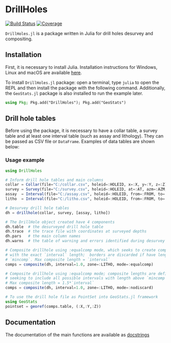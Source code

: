 # DrillHoles

[![Build Status](https://travis-ci.com/rmcaixeta/DrillHoles.jl.svg?branch=master)](https://travis-ci.com/rmcaixeta/DrillHoles.jl)
[![Coverage](https://codecov.io/gh/rmcaixeta/DrillHoles.jl/branch/master/graph/badge.svg)](https://codecov.io/gh/rmcaixeta/DrillHoles.jl)

`DrillHoles.jl` is a package written in Julia for drill holes desurvey and compositing.

## Installation

First, it is necessary to install Julia. Installation instructions for Windows, Linux and macOS are available [here](https://julialang.org/downloads/platform/).

To install `DrillHoles.jl` package: open a terminal, type `julia` to open the REPL and then install the package with the following command. Additionally, the `GeoStats.jl` package is also installed to run the example later.

```julia
using Pkg; Pkg.add("DrillHoles"); Pkg.add("GeoStats")
```

## Drill hole tables

Before using the package, it is necessary to have a collar table, a survey table and at least one interval table (such as assay and lithology). They can be passed as CSV file or `DataFrame`. Examples of data tables are shown below:

<DATA TABLES>

### Usage example

```julia
using DrillHoles

# Inform drill hole tables and main columns
collar = Collar(file="C:/collar.csv", holeid=:HOLEID, x=:X, y=:Y, z=:Z)
survey = Survey(file="C:/survey.csv", holeid=:HOLEID, at=:AT, azm=:AZM, dip=:DIP)
assay  = Interval(file="C:/assay.csv", holeid=:HOLEID, from=:FROM, to=:TO)
litho  = Interval(file="C:/litho.csv", holeid=:HOLEID, from=:FROM, to=:TO)

# Desurvey drill hole tables
dh = drillhole(collar, survey, [assay, litho])

# The DrillHole object created have 4 components
dh.table  # the desurveyed drill hole table
dh.trace  # the trace file with coordinates at surveyed depths
dh.pars   # the main column names
dh.warns  # the table of warning and errors identified during desurvey

# Composite drillhole using :equalcomp mode, which seeks to create composites
# with the exact `interval` length;  borders are discarded if have length below
# `mincomp`. Max composite length = `interval`
comps = composite(dh, interval=1.0, zone=:LITHO, mode=:equalcomp)

# Composite drillhole using :equalcomp mode; composite lengths are defined
# seeking to include all possible intervals with length above `mincomp`.
# Max composite length = 1.5*`interval`
comps = composite(dh, interval=1.0, zone=:LITHO, mode=:nodiscard)

# To use the drill hole file as PointSet into GeoStats.jl framework
using GeoStats
pointset = georef(comps.table, (:X,:Y,:Z))
```

## Documentation

The documentation of the main functions are available as [docstrings](https://juliahub.com/docs/DrillHoles)
